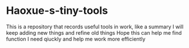 # Haoxue-s-tiny-tools
This is a repository that records useful tools in work, like a summary
I will keep adding new things and refine old things
Hope this can help me find function I need qiuckly and help me work more efficiently
